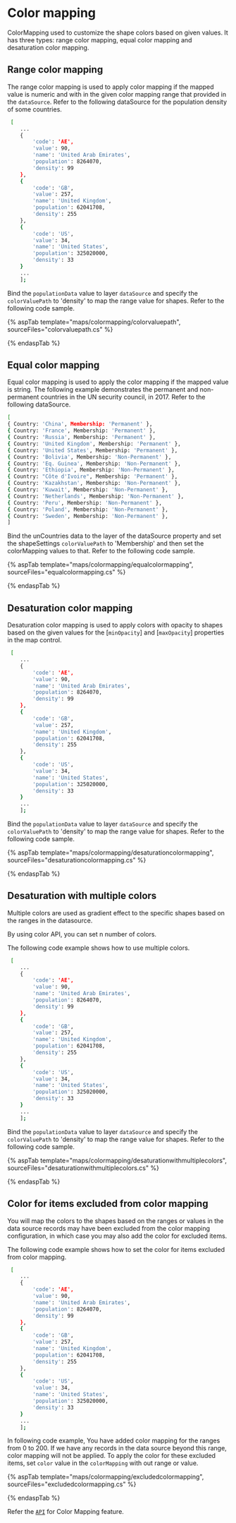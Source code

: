 # Color mapping

ColorMapping used to customize the shape colors based on given values. It has three types: range color mapping, equal color mapping and desaturation color mapping.

## Range color mapping

The range color mapping is used to apply color mapping if the mapped value is numeric and with in the given color mapping range that provided in the `dataSource`. Refer to the following dataSource for the population density of some countries.

```sh
 [
    ...
    {
        'code': 'AE',
        'value': 90,
        'name': 'United Arab Emirates',
        'population': 8264070,
        'density': 99
    },
    {
        'code': 'GB',
        'value': 257,
        'name': 'United Kingdom',
        'population': 62041708,
        'density': 255
    },
    {
        'code': 'US',
        'value': 34,
        'name': 'United States',
        'population': 325020000,
        'density': 33
    }
    ...
    ];
```

Bind the `populationData` value to layer `dataSource` and specify the `colorValuePath` to 'density' to map the range value for shapes. Refer to the following code sample.

{% aspTab template="maps/colormapping/colorvaluepath", sourceFiles="colorvaluepath.cs" %}

{% endaspTab %}

## Equal color mapping

Equal color mapping is used to apply the color mapping if the mapped value is string. The following example demonstrates the permanent and non-permanent countries in the UN security council, in 2017. Refer to the following dataSource.

```sh
[
{ Country: 'China', Membership: 'Permanent' },
{ Country: 'France', Membership: 'Permanent' },
{ Country: 'Russia', Membership: 'Permanent' },
{ Country: 'United Kingdom', Membership: 'Permanent' },
{ Country: 'United States', Membership: 'Permanent' },
{ Country: 'Bolivia', Membership: 'Non-Permanent' },
{ Country: 'Eq. Guinea', Membership: 'Non-Permanent' },
{ Country: 'Ethiopia', Membership: 'Non-Permanent' },
{ Country: "Côte d'Ivoire", Membership: 'Permanent' },
{ Country: 'Kazakhstan', Membership: 'Non-Permanent' },
{ Country: 'Kuwait', Membership: 'Non-Permanent' },
{ Country: 'Netherlands', Membership: 'Non-Permanent' },
{ Country: 'Peru', Membership: 'Non-Permanent' },
{ Country: 'Poland', Membership: 'Non-Permanent' },
{ Country: 'Sweden', Membership: 'Non-Permanent' },
]
```

Bind the unCountries data to the layer of the dataSource property and set the shapeSettings `colorValuePath` to 'Membership' and then set the colorMapping values to that. Refer to the following code sample.

{% aspTab template="maps/colormapping/equalcolormapping", sourceFiles="equalcolormapping.cs" %}

{% endaspTab %}

## Desaturation color mapping

Desaturation color mapping is used to apply colors with opacity to shapes based on the given values for the [`minOpacity`] and [`maxOpacity`] properties in the map control.

```sh
 [
    ...
    {
        'code': 'AE',
        'value': 90,
        'name': 'United Arab Emirates',
        'population': 8264070,
        'density': 99
    },
    {
        'code': 'GB',
        'value': 257,
        'name': 'United Kingdom',
        'population': 62041708,
        'density': 255
    },
    {
        'code': 'US',
        'value': 34,
        'name': 'United States',
        'population': 325020000,
        'density': 33
    }
    ...
    ];
```

Bind the `populationData` value to layer `dataSource` and specify the `colorValuePath` to 'density' to map the range value for shapes. Refer to the following code sample.

{% aspTab template="maps/colormapping/desaturationcolormapping", sourceFiles="desaturationcolormapping.cs" %}

{% endaspTab %}

## Desaturation with multiple colors

Multiple colors are used as gradient effect to the specific shapes based on the ranges in the datasource.

By using color API, you can set n number of colors.

The following code example shows how to use multiple colors.

```sh
 [
    ...
    {
        'code': 'AE',
        'value': 90,
        'name': 'United Arab Emirates',
        'population': 8264070,
        'density': 99
    },
    {
        'code': 'GB',
        'value': 257,
        'name': 'United Kingdom',
        'population': 62041708,
        'density': 255
    },
    {
        'code': 'US',
        'value': 34,
        'name': 'United States',
        'population': 325020000,
        'density': 33
    }
    ...
    ];
```

Bind the `populationData` value to layer `dataSource` and specify the `colorValuePath` to 'density' to map the range value for shapes. Refer to the following code sample.

{% aspTab template="maps/colormapping/desaturationwithmultiplecolors", sourceFiles="desaturationwithmultiplecolors.cs" %}

{% endaspTab %}

## Color for items excluded from color mapping

You will map the colors to the shapes based on the ranges or values in the data source records may have been excluded from the color mapping configuration, in which case you may also add the color for excluded items.

The following code example shows how to set the color for items excluded from color mapping.

```sh
 [
    ...
    {
        'code': 'AE',
        'value': 90,
        'name': 'United Arab Emirates',
        'population': 8264070,
        'density': 99
    },
    {
        'code': 'GB',
        'value': 257,
        'name': 'United Kingdom',
        'population': 62041708,
        'density': 255
    },
    {
        'code': 'US',
        'value': 34,
        'name': 'United States',
        'population': 325020000,
        'density': 33
    }
    ...
    ];
```

In following code example, You have added color mapping for the ranges from 0 to 200. If we have any records in the data source beyond this range, color mapping will not be applied. To apply the color for these excluded items, set `color` value in the `colorMapping` with out range or value.

{% aspTab template="maps/colormapping/excludedcolormapping", sourceFiles="excludedcolormapping.cs" %}

{% endaspTab %}

Refer the [`API`](https://help.syncfusion.com/cr/aspnetcore-js2/Syncfusion.EJ2.Maps.MapsColorMapping.html) for Color Mapping feature.